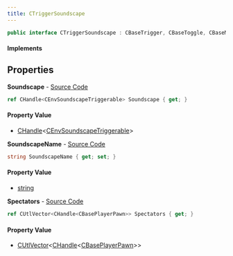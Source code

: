 ```yaml
---
title: CTriggerSoundscape
---
```


```csharp
public interface CTriggerSoundscape : CBaseTrigger, CBaseToggle, CBaseModelEntity, CBaseEntity, CEntityInstance, ISchemaClass<CEntityInstance>, ISchemaClass<CBaseEntity>, ISchemaClass<CBaseModelEntity>, ISchemaClass<CBaseToggle>, ISchemaClass<CBaseTrigger>, ISchemaClass<CTriggerSoundscape>, ISchemaField, ISchemaClass, INativeHandle
```

#### Implements

## Properties

**Soundscape** - [Source Code](https://github.com/swiftly-solution/swiftlys2/blob/main/managed/src/SwiftlyS2.Generated/Schemas/Interfaces/CTriggerSoundscape.cs#L16)

```csharp
ref CHandle<CEnvSoundscapeTriggerable> Soundscape { get; }
```

#### Property Value

- [CHandle](/docs/api/shared/natives/chandle-1)<[CEnvSoundscapeTriggerable](/docs/api/shared/schemadefinitions/cenvsoundscapetriggerable)>

**SoundscapeName** - [Source Code](https://github.com/swiftly-solution/swiftlys2/blob/main/managed/src/SwiftlyS2.Generated/Schemas/Interfaces/CTriggerSoundscape.cs#L18)

```csharp
string SoundscapeName { get; set; }
```

#### Property Value

- [string](https://learn.microsoft.com/dotnet/api/system.string)

**Spectators** - [Source Code](https://github.com/swiftly-solution/swiftlys2/blob/main/managed/src/SwiftlyS2.Generated/Schemas/Interfaces/CTriggerSoundscape.cs#L20)

```csharp
ref CUtlVector<CHandle<CBasePlayerPawn>> Spectators { get; }
```

#### Property Value

- [CUtlVector](/docs/api/shared/natives/cutlvector-1)<[CHandle](/docs/api/shared/natives/chandle-1)<[CBasePlayerPawn](/docs/api/shared/schemadefinitions/cbaseplayerpawn)>>

